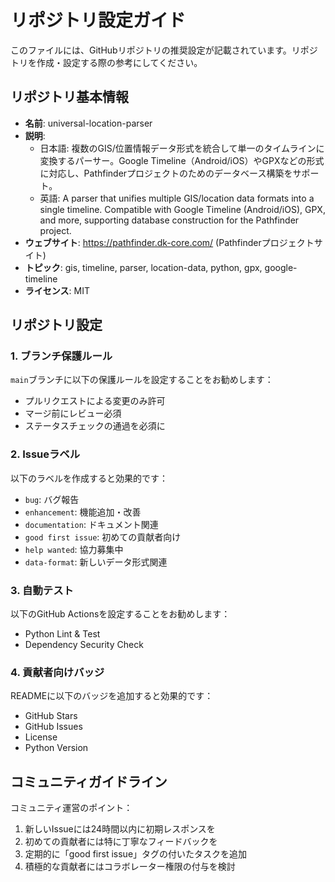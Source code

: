 # リポジトリ設定ガイド

このファイルには、GitHubリポジトリの推奨設定が記載されています。リポジトリを作成・設定する際の参考にしてください。

## リポジトリ基本情報

- **名前**: universal-location-parser
- **説明**:
  - 日本語: 複数のGIS/位置情報データ形式を統合して単一のタイムラインに変換するパーサー。Google Timeline（Android/iOS）やGPXなどの形式に対応し、Pathfinderプロジェクトのためのデータベース構築をサポート。
  - 英語: A parser that unifies multiple GIS/location data formats into a single timeline. Compatible with Google Timeline (Android/iOS), GPX, and more, supporting database construction for the Pathfinder project.
- **ウェブサイト**: https://pathfinder.dk-core.com/ (Pathfinderプロジェクトサイト)
- **トピック**: gis, timeline, parser, location-data, python, gpx, google-timeline
- **ライセンス**: MIT

## リポジトリ設定

### 1. ブランチ保護ルール
`main`ブランチに以下の保護ルールを設定することをお勧めします：
- プルリクエストによる変更のみ許可
- マージ前にレビュー必須
- ステータスチェックの通過を必須に

### 2. Issueラベル
以下のラベルを作成すると効果的です：
- `bug`: バグ報告
- `enhancement`: 機能追加・改善
- `documentation`: ドキュメント関連
- `good first issue`: 初めての貢献者向け
- `help wanted`: 協力募集中
- `data-format`: 新しいデータ形式関連

### 3. 自動テスト
以下のGitHub Actionsを設定することをお勧めします：
- Python Lint & Test
- Dependency Security Check

### 4. 貢献者向けバッジ
READMEに以下のバッジを追加すると効果的です：
- GitHub Stars
- GitHub Issues
- License
- Python Version

## コミュニティガイドライン

コミュニティ運営のポイント：
1. 新しいIssueには24時間以内に初期レスポンスを
2. 初めての貢献者には特に丁寧なフィードバックを
3. 定期的に「good first issue」タグの付いたタスクを追加
4. 積極的な貢献者にはコラボレーター権限の付与を検討
